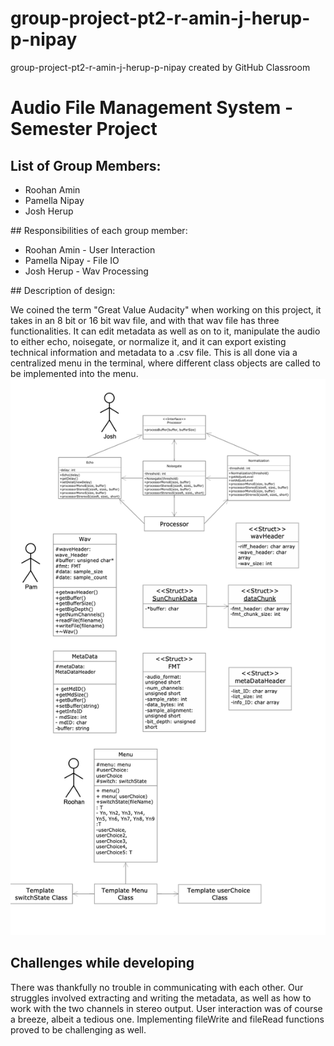 # group-project-pt2-r-amin-j-herup-p-nipay
group-project-pt2-r-amin-j-herup-p-nipay created by GitHub Classroom
# Audio File Management System - Semester Project
## List of Group Members:
<ul>
  <li>Roohan Amin</li>
  <li>Pamella Nipay</li>
<li>Josh Herup</li>
  </ul>
## Responsibilities of each group member:
<ul>
  <li>Roohan Amin - User Interaction</li>
  <li>Pamella Nipay - File IO</li>
  <li>Josh Herup - Wav Processing</li>
</ul>
## Description of design:

We coined the term "Great Value Audacity" when working on this project, it takes in an 8 bit or 16 bit wav file, and with that wav file has three functionalities. It can edit metadata as well as on to it, manipulate the audio to either echo, noisegate, or normalize it, and it can export existing technical information and metadata to a .csv file.  This is all done via a centralized menu in the terminal, where different class objects are called to be implemented into the menu. ![Class Diagram](https://github.com/cpe-unr/group-project-pt2-r-amin-j-herup-p-nipay/blob/user-interaction/Class_Diagram.png)


## Challenges while developing

There was thankfully no trouble in communicating with each other. Our struggles involved extracting and writing the metadata, as well as how to work with the two channels in stereo output. User interaction was of course a breeze, albeit a tedious one. Implementing fileWrite and fileRead functions proved to be challenging as well.
